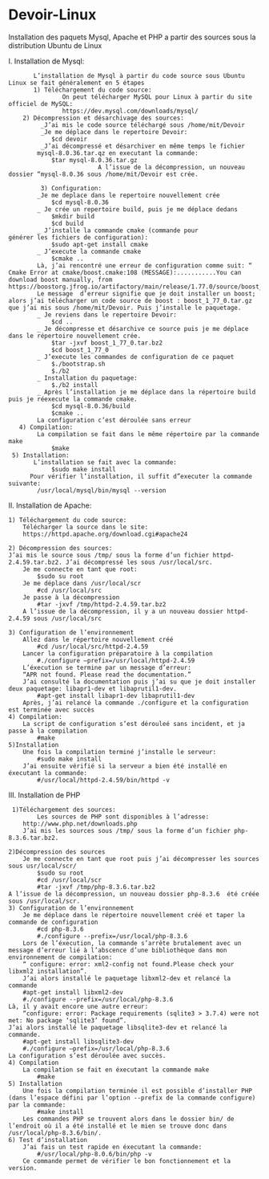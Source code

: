 # Devoir-Linux
Installation des paquets Mysql, Apache et PHP a partir des sources sous la distribution Ubuntu de Linux

   
 I. Installation de Mysql:
    
           L’installation de Mysql à partir du code source sous Ubuntu Linux se fait généralement en 5 étapes
           1) Téléchargement du code source: 
                   On peut télécharger MySQL pour Linux à partir du site officiel de MySQL: 
                   https://dev.mysql.com/downloads/mysql/
	    2) Décompression et désarchivage des sources: 
		     _J’ai mis le code source téléchargé sous /home/mit/Devoir
		     _Je me déplace dans le repertoire Devoir:
				$cd devoir
		     _J’ai décompressé et désarchiver en même temps le fichier 
			mysql-8.0.36.tar.qz en executant la commande:
				$tar mysql-8.0.36.tar.gz
                             A l’issue de la décompression, un nouveau dossier “mysql-8.0.36 sous /home/mit/Devoir est crée.
	   
             3) Configuration:
			_Je me deplace dans le repertoire nouvellement crée 
				$cd mysql-8.0.36
			_ Je crée un repertoire build, puis je me déplace dedans
				$mkdir build
				$cd build
			_ J’installe la commande cmake (commande pour 				générer les fichiers de configuration):
				$sudo apt-get install cmake
			_ J’execute la commande cmake
				$cmake ..
			Là, j’ai rencontré une erreur de configuration comme suit: “ Cmake Error at cmake/boost.cmake:108 (MESSAGE):...........You can download boost manually, from https://boostorg.jfrog.io/artifactory/main/release/1.77.0/source/boost_1_77_0.tar.bz2”
			Le message  d’erreur signifie que je doit installer un boost; alors j’ai télécharger un code source de boost : boost_1_77_0.tar.gz que j’ai mis sous /home/mit/Devoir. Puis j’installe le paquetage.
			_ Je reviens dans le repertoire Devoir: 
				$cd ..
			_ Je décompresse et désarchive ce source puis je me déplace dans le répertoire nouvellement crée.
				$tar -jxvf boost_1_77_0.tar.bz2
				$cd boost_1_77_0
			_ J’execute les commandes de configuration de ce paquet 
				$./bootstrap.sh
				$./b2
			_ Installation du paquetage: 
				$./b2 install
			_ Après l’installation je me déplace dans la répertoire build puis je réexecute la commande cmake.
				$cd mysql-8.0.36/build
				$cmake ..
			La configuration c’est déroulée sans erreur 
	   4) Compilation: 
 		    La compilation se fait dans le même répertoire par la commande make 
				$make
	 5) Installation:
		   L’installation se fait avec la commande: 
				$sudo make install
		  Pour vérifier l’installation, il suffit d”executer la commande suivante: 
			/usr/local/mysql/bin/mysql --version 

II.  Installation de Apache:

	1) Téléchargement du code source:
		Télécharger la source dans le site: 
		https://httpd.apache.org/download.cgi#apache24

	2) Décompression des sources:
	J’ai mis le source sous /tmp/ sous la forme d’un fichier httpd-2.4.59.tar.bz2. J’ai décompressé les sous /usr/local/src.
		Je me connecte en tant que root: 
			$sudo su root
		Je me déplace dans /usr/local/scr
			#cd /usr/local/src
		Je passe à la décompression
			#tar -jxvf /tmp/httpd-2.4.59.tar.bz2
		A l’issue de la décompression, il y a un nouveau dossier httpd-2.4.59 sous /usr/local/src

	3) Configuration de l’environnement
		Allez dans le répertoire nouvellement créé 
			#cd /usr/local/src/httpd-2.4.59
		Lancer la configuration préparatoire à la compilation 
			#./configure –prefix=/usr/local/httpd-2.4.59
		L’éxecution se termine par un message d’erreur: 
		“APR not found. Please read the documentation.”
		J’ai consulté la documentation puis j’ai su que je doit installer deux paquetage: libapr1-dev et libaprutil1-dev.
			#apt-get install libapr1-dev libaprutil1-dev
		Après, j’ai relancé la commande ./configure et la configuration est terminée avec succès
	4) Compilation:
		La script de configuration s’est dérouleé sans incident, et ja passe à la compilation 
			#make
	5)Installation
		Une fois la compilation terminé j’installe le serveur:
		 	#sudo make install
		J’ai ensuite vérifié si la serveur a bien été installé en éxecutant la commande: 
			#/usr/local/httpd-2.4.59/bin/httpd -v
III. Installation de PHP
	

     1)Téléchargement des sources: 
	     	Les sources de PHP sont disponibles à l’adresse: 
		http://www.php.net/downloads.php
		J’ai mis les sources sous /tmp/ sous la forme d’un fichier php-8.3.6.tar.bz2.
	
	2)Décompression des sources
		Je me connecte en tant que root puis j’ai décompresser les sources sous usr/local/scr/
			$sudo su root
			#cd /usr/local/scr
			#tar -jxvf /tmp/php-8.3.6.tar.bz2
	A l’issue de la décompression, un nouveau dossier php-8.3.6  été créée sous /usr/local/scr.
	3) Configuration de l’environnement
		Je me déplace dans le répertoire nouvellement créé et taper la commande de configuration 
			#cd php-8.3.6 
			#./configure --prefix=/usr/local/php-8.3.6
		Lors de l’éxecution, la commande s’arrête brutalement avec un message d’erreur lié à l’abscence d’une bibliothèque dans mon environnement de compilation:
		“ configure: error: xml2-config not found.Please check your libxml2 installation”.
		J’ai alors installé le paquetage libxml2-dev et relancé la commande
		#apt-get install libxml2-dev
		#./configure --prefix=/usr/local/php-8.3.6
	Là, il y avait encore une autre erreur: 
		“configure: error: Package requirements (sqlite3 > 3.7.4) were not met: No package ‘sqlite3’ found”. 
	J’ai alors installé le paquetage libsqlite3-dev et relancé la commande.
		#apt-get install libsqlite3-dev
		#./configure –prefix=/usr/local/php-8.3.6
	La configuration s’est déroulée avec succès.
	4) Compilation
		La compilation se fait en éxecutant la commande make
			#make
	5) Installation
		Une fois la compilation terminée il est possible d’installer PHP (dans l’espace défini par l’option --prefix de la commande configure) par la commande: 
			#make install
		Les commandes PHP se trouvent alors dans le dossier bin/ de l’endroit où il a été installé et le mien se trouve donc dans /usr/local/php-8.3.6/bin/.
	6) Test d’installation
  		J’ai fais un test rapide en éxecutant la commande:
			#/usr/local/php-8.0.6/bin/php -v 
		Ce commande permet de vérifier le bon fonctionnement et la version.
